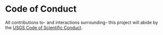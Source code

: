 # Code of Conduct

All contributions to- and interactions surrounding- this project will abide by
the [USGS Code of Scientific Conduct][1].

[1]: https://www2.usgs.gov/fsp/fsp_code_of_scientific_conduct.asp
